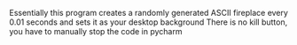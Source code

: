 Essentially this program creates a randomly generated ASCII fireplace every 0.01 seconds and sets it as your desktop background
There is no kill button, you have to manually stop the code in pycharm
